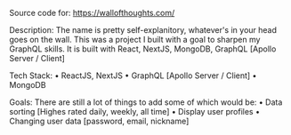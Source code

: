 Source code for:
https://wallofthoughts.com/

Description:
The name is pretty self-explanitory, whatever's in your head goes on the wall. This was a project I built with a goal to sharpen my GraphQL skills. It is built with React, NextJS, MongoDB, GraphQL [Apollo Server / Client]

Tech Stack:
  • ReactJS, NextJS
  • GraphQL [Apollo Server / Client]
  • MongoDB

Goals:
There are still a lot of things to add some of which would be:
  • Data sorting [Highes rated daily, weekly, all time]
  • Display user profiles
  • Changing user data [password, email, nickname]
